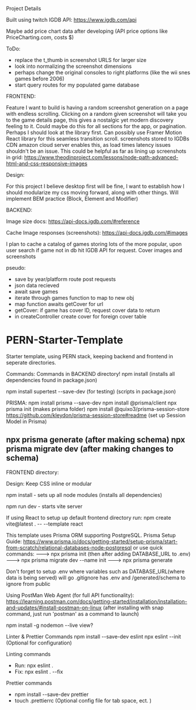 Project Details

Built using twitch IGDB API: https://www.igdb.com/api 

Maybe add price chart data after developing (API price options like PriceCharting.com, costs $)

ToDo:
  - replace the t_thumb in screenshot URLS for larger size
  - look into normalizing the screenshot dimensions 
  - perhaps change the original consoles to right platforms (like the wii snes games before 2006)
  - start query routes for my populated game database

FRONTEND:

Feature I want to build is having a random screenshot generation on a page with 
endless scrolling. Clicking on a random given screenshot will take you to the game details page, this gives a nostalgic yet modern discovery feeling to it. Could maybe do this for all sections for the app, or pagination. Perhaps I should look at the library
first.
Can possibly use Framer Motion React library for this seamless transition scroll.
screenshots stored to IGDBs CDN amazon cloud server enables this, as load times latency issues shouldn't be an issue.
This could be helpful as far as lining up screenshots in grid: https://www.theodinproject.com/lessons/node-path-advanced-html-and-css-responsive-images

Design:

For this project I believe desktop first will be fine, I want to establish how I should modularize my css moving forward, along with other things.
Will implement BEM practice (Block, Element and Modifier)



BACKEND:

Image size docs: https://api-docs.igdb.com/#reference

Cache Image responses (screenshots): https://api-docs.igdb.com/#images

I plan to cache a catalog of games storing lots of the more popular,
upon user search if game not in db hit IGDB API for request. Cover images and screenshots 


pseudo:
 - save by year/platform route post requests 
 - json data recieved
 - await save games
 - iterate through games function to map to new obj
 - map function awaits getCover for url
 - getCover: if game has cover ID, request cover data to return
 - in createController create cover for foreign cover table


# PERN-Starter-Template
Starter template, using PERN stack, keeping backend and frontend in seperate directories. 


Commands:
Commands in BACKEND directory!
npm install (installs all dependencies found in package.json)

npm install supertest --save-dev (for testing) (scripts in package.json)


PRISMA:
npm install prisma --save-dev
npm install @prisma/client
npx prisma init  (makes prisma folder)
npm install @quixo3/prisma-session-store  https://github.com/kleydon/prisma-session-store#readme   (set up Session Model in Prisma) 


npx prisma generate (after making schema)
npx prisma migrate dev (after making changes to schema)
 ----------------------------------------------------------------------
FRONTEND directory:

Design: Keep CSS inline or modular

npm install - sets up all node modules (installs all dependencies)

npm run dev - starts vite server

If using React to setup up default frontend directory run: 
npm create vite@latest . -- --template react


This template uses Prisma ORM supporting PostgreSQL. 
Prisma Setup Guide: https://www.prisma.io/docs/getting-started/setup-prisma/start-from-scratch/relational-databases-node-postgresql 
or use quick commands: 
 ---> npx prisma init  (then after adding DATABASE_URL to .env)  ---> npx prisma migrate dev --name init  ---> npx prisma generate

Don't forget to setup .env where variables such as DATABASE_URL(where data is being served) will go
.gitignore has .env and /generated/schema to ignore from public 

Using PostMan Web Agent (for full API functionality): https://learning.postman.com/docs/getting-started/installation/installation-and-updates/#install-postman-on-linux   (after installing with snap command, just run 'postman' as a command to launch)

npm install -g nodemon --live view? 

Linter & Prettier Commands
npm install --save-dev eslint
npx eslint --init   (Optional for configuration)  

Linting commands
- Run: npx eslint .
- Fix: npx eslint . --fix

Prettier commands
- npm install --save-dev prettier
- touch .prettierrc  (Optional config file for tab space, ect. )